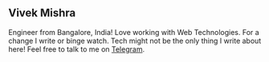 ## Vivek Mishra

Engineer from Bangalore, India! Love working with Web Technologies. For a change I write or binge watch. Tech might not be the only thing I write about here! Feel free to talk to me on [Telegram](https://t.me/vvekm).
